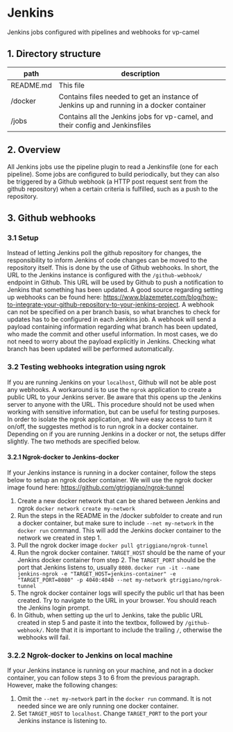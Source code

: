 # Jenkins
Jenkins jobs configured with pipelines and webhooks for vp-camel

## 1. Directory structure

| path  | description   |
|---|---|
| README.md | This file |
| /docker | Contains files needed to get an instance of Jenkins up and running in a docker container|
| /jobs | Contains all the Jenkins jobs for vp-camel, and their config and Jenkinsfiles |

## 2. Overview
All Jenkins jobs use the pipeline plugin to read a Jenkinsfile (one for each pipeline). Some jobs are configured to build periodically, but they can also be triggered by a Github webhook (a HTTP post request sent from the github repository) when a certain criteria is fulfilled, such as a push to the repository. 

## 3. Github webhooks

### 3.1 Setup
Instead of letting Jenkins poll the github repository for changes, the responsibility to inform Jenkins of code changes can be moved to the repository itself. This is done by the use of Github webhooks. In short, the URL to the Jenkins instance is configured with the `/github-webhook/` endpoint in Github. This URL will be used by Github to push a notification to Jenkins that something has been updated. A good source regarding setting up webhooks can be found here: https://www.blazemeter.com/blog/how-to-integrate-your-github-repository-to-your-jenkins-project. A webhook can not be specified on a per branch basis, so what branches to check for updates has to be configured in each Jenkins job. A webhook will send a payload containing information regarding what branch has been updated, who made the commit and other useful information. In most cases, we do not need to worry about the payload explicitly in Jenkins. Checking what branch has been updated will be performed automatically.

### 3.2 Testing webhooks integration using ngrok
If you are running Jenkins on your `localhost`, Github will not be able post any webhooks. A workaround is to use the `ngrok` application to create a public URL to your Jenkins server. Be aware that this opens up the Jenkins server to anyone with the URL. This procedure should not be used when working with sensitive information, but can be useful for testing purposes. In order to isolate the ngrok application, and have easy access to turn it on/off, the suggestes method is to run ngrok in a docker container. Depending on if you are running Jenkins in a docker or not, the setups differ slightly. The two methods are specified below.

#### 3.2.1 Ngrok-docker to Jenkins-docker
If your Jenkins instance is running in a docker container, follow the steps below to setup an ngrok docker container.
We will use the ngrok docker image found here: https://github.com/gtriggiano/ngrok-tunnel

1. Create a new docker network that can be shared between Jenkins and ngrok
`docker network create my-network`
2. Run the steps in the README in the /docker subfolder to create and run a docker container, but make sure to include `--net my-network` in the `docker run` command. This will add the Jenkins docker container to the network we created in step 1. 
3. Pull the ngrok docker image
`docker pull gtriggiano/ngrok-tunnel`
4. Run the ngrok docker container. `TARGET_HOST` should be the name of your Jenkins docker container from step 2. The `TARGET_PORT` should be the port that Jenkins listens to, usually `8080`.
`docker run -it --name jenkins-ngrok -e "TARGET_HOST=jenkins-container" -e "TARGET_PORT=8080" -p
4040:4040 --net my-network gtriggiano/ngrok-tunnel`
5. The ngrok docker container logs will specify the public url that has been created. Try to navigate to the URL in your browser. You should reach the Jenkins login prompt.
6. In Github, when setting up the url to Jenkins, take the public URL created in step 5 and paste it into the textbox, followed by `/github-webhook/`. Note that it is important to include the trailing `/`, otherwise the webhooks will fail.

### 3.2.2 Ngrok-docker to Jenkins on local machine
If your Jenkins instance is running on your machine, and not in a docker container, you can follow steps 3 to 6 from the previous paragraph. However, make the following changes:
1. Omit the `--net my-network` part in the `docker run` command. It is not needed since we are only running one docker container. 
2. Set `TARGET_HOST` to `localhost`. Change `TARGET_PORT` to the port your Jenkins instance is listening to.

